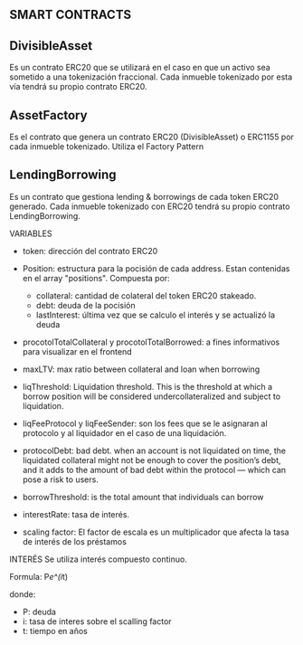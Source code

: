 ## SMART CONTRACTS

## DivisibleAsset

Es un contrato ERC20 que se utilizará en el caso en que un activo sea sometido a una tokenización fraccional.
Cada inmueble tokenizado por esta vía tendrá su propio contrato ERC20.

## AssetFactory

Es el contrato que genera un contrato ERC20 (DivisibleAsset) o ERC1155 por cada inmueble tokenizado.
Utiliza el Factory Pattern

## LendingBorrowing
Es un contrato que gestiona lending & borrowings de cada token ERC20 generado. Cada inmueble tokenizado con ERC20 tendrá su propio contrato LendingBorrowing.

VARIABLES
- token: dirección del contrato ERC20

- Position: estructura para la pocisión de cada address. Estan contenidas en el array "positions". Compuesta por: 
    - collateral: cantidad de colateral del token ERC20 stakeado.
    - debt: deuda de la pocisión
    - lastInterest: última vez que se calculo el interés y se actualizó la deuda

- procotolTotalCollateral y procotolTotalBorrowed: a fines informativos para visualizar en el frontend

- maxLTV: max ratio between collateral and loan when borrowing

- liqThreshold: Liquidation threshold. This is the threshold at which a borrow position will be considered undercollateralized and subject to liquidation.

- liqFeeProtocol y liqFeeSender: son los fees que se le asignaran al protocolo y al liquidador en el caso de una liquidación.

- protocolDebt: bad debt. when an account is not liquidated on time, the liquidated collateral might not be enough to cover the position’s debt, and it adds to the amount of bad debt within the protocol — which can pose a risk to users.

- borrowThreshold: is the total amount that individuals can borrow

- interestRate: tasa de interés.

- scaling factor: El factor de escala es un multiplicador que afecta la tasa de interés de los préstamos

INTERÉS
Se utiliza interés compuesto continuo.

Formula: P*e^(i*t)

donde:
- P: deuda
- i: tasa de interes sobre el scalling factor
- t: tiempo en años

